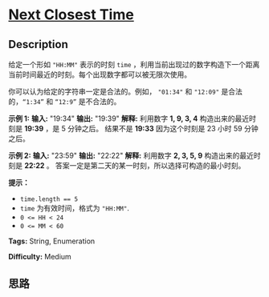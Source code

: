 # [Next Closest Time][title]

## Description

给定一个形如 `"HH:MM"` 表示的时刻 `time` ，利用当前出现过的数字构造下一个距离当前时间最近的时刻。每个出现数字都可以被无限次使用。

你可以认为给定的字符串一定是合法的。例如， `"01:34"` 和  `"12:09"` 是合法的，`“1:34”` 和 `“12:9”` 是不合法的。



**示例 1:**
            **输入:** "19:34"    **输出:** "19:39"    **解释:** 利用数字 **1, 9, 3, 4** 构造出来的最近时刻是 **19:39** ，是 5 分钟之后。    结果不是 **19:33** 因为这个时刻是 23 小时 59 分钟之后。    

**示例 2:**
            **输入:** "23:59"    **输出:** "22:22"    **解释:** 利用数字 **2, 3, 5, 9** 构造出来的最近时刻是 **22:22** 。     答案一定是第二天的某一时刻，所以选择可构造的最小时刻。    



**提示：**

  * `time.length == 5`
  * `time` 为有效时间，格式为 `"HH:MM"`.
  * `0 <= HH < 24`
  * `0 <= MM < 60`


**Tags:** String, Enumeration

**Difficulty:** Medium

## 思路

[title]: https://leetcode-cn.com/problems/next-closest-time
